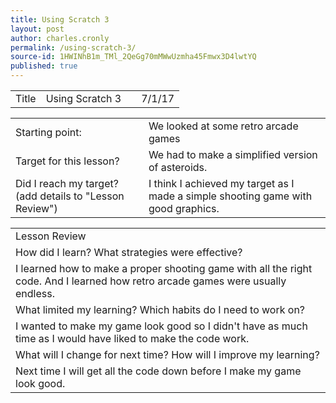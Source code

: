 ```yaml
---
title: Using Scratch 3
layout: post
author: charles.cronly
permalink: /using-scratch-3/
source-id: 1HWINhB1m_TMl_2QeGg70mMWwUzmha45Fmwx3D4lwtYQ
published: true
---
```

<table>
  <tr>
    <td>Title</td>
    <td>Using Scratch 3</td>
    <td></td>
    <td>7/1/17</td>
  </tr>
</table>


<table>
  <tr>
    <td>Starting point:</td>
    <td>We looked at some retro arcade games</td>
  </tr>
  <tr>
    <td>Target for this lesson?</td>
    <td>We had to make a simplified version of asteroids.</td>
  </tr>
  <tr>
    <td>Did I reach my target? 
(add details to "Lesson Review")</td>
    <td>I think I achieved my target as I made a simple shooting game with good graphics.</td>
  </tr>
</table>


<table>
  <tr>
    <td>Lesson Review</td>
  </tr>
  <tr>
    <td>How did I learn? What strategies were effective? </td>
  </tr>
  <tr>
    <td>I learned how to make a proper shooting game with all the right code. And I learned how retro arcade games were usually endless.
 </td>
  </tr>
  <tr>
    <td>What limited my learning? Which habits do I need to work on? </td>
  </tr>
  <tr>
    <td>I wanted to make my game look good so I didn't have as much time as I would have liked to make the code work.
</td>
  </tr>
  <tr>
    <td>What will I change for next time? How will I improve my learning?</td>
  </tr>
  <tr>
    <td>Next time I will get all the code down before I make my game look good.</td>
  </tr>
</table>


